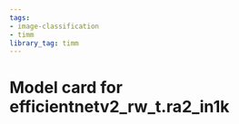 ```yaml
---
tags:
- image-classification
- timm
library_tag: timm
---
```

# Model card for efficientnetv2_rw_t.ra2_in1k